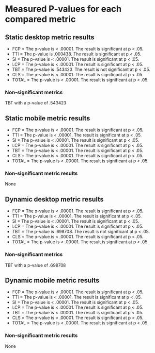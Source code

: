 # Measured P-values for each compared metric

## Static desktop metric results

- FCP =   The p-value is < .00001. The result is significant at p < .05.
- TTI =   The p-value is .000438. The result is significant at p < .05.
- SI =    The p-value is < .00001. The result is significant at p < .05.
- LCP =   The p-value is < .00001. The result is significant at p < .05.
- TBT =   The p-value is .543423. The result is not significant at p < .05.
- CLS =   The p-value is < .00001. The result is significant at p < .05.
- TOTAL = The p-value is < .00001. The result is significant at p < .05.

### Non-significant metrics

TBT with a p-value of .543423

## Static mobile metric results

- FCP =   The p-value is < .00001. The result is significant at p < .05.
- TTI =   The p-value is < .00001. The result is significant at p < .05.
- SI =    The p-value is < .00001. The result is significant at p < .05.
- LCP =   The p-value is < .00001. The result is significant at p < .05.
- TBT =   The p-value is < .00001. The result is significant at p < .05.
- CLS =   The p-value is < .00001. The result is significant at p < .05.
- TOTAL = The p-value is < .00001. The result is significant at p < .05.

### Non-significant metric results

None

## Dynamic desktop metric results

- FCP =   The p-value is < .00001. The result is significant at p < .05.
- TTI =   The p-value is < .00001. The result is significant at p < .05.
- SI =    The p-value is < .00001. The result is significant at p < .05.
- LCP =   The p-value is < .00001. The result is significant at p < .05.
- TBT =   The p-value is .698708. The result is not significant at p < .05.
- CLS =   The p-value is < .00001. The result is significant at p < .05.
- TOTAL = The p-value is < .00001. The result is significant at p < .05.

### Non-significant metrics

TBT with a p-value of .698708

## Dynamic mobile metric results

- FCP =   The p-value is < .00001. The result is significant at p < .05.
- TTI =   The p-value is < .00001. The result is significant at p < .05.
- SI =    The p-value is < .00001. The result is significant at p < .05.
- LCP =   The p-value is < .00001. The result is significant at p < .05.
- TBT =   The p-value is < .00001. The result is significant at p < .05.
- CLS =   The p-value is < .00001. The result is significant at p < .05.
- TOTAL = The p-value is < .00001. The result is significant at p < .05.

### Non-significant metric results

None
